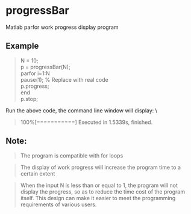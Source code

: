 # progressBar
Matlab parfor work progress display program

## Example
> N = 10; \
> p = progressBar(N); \
> parfor i=1:N \
>   pause(1); % Replace with real code \
>   p.progress; \
> end \
> p.stop; 

Run the above code, the command line window will display: \
> 100%[===========] Executed in 1.5339s, finished.

## Note:
> The program is compatible with for loops
  
> The display of work progress will increase the program time to a certain extent
  
> When the input N is less than or equal to 1, the program will not display the progress, so as to reduce the time cost of the program itself. This design can make it easier to meet the programming requirements of various users.
